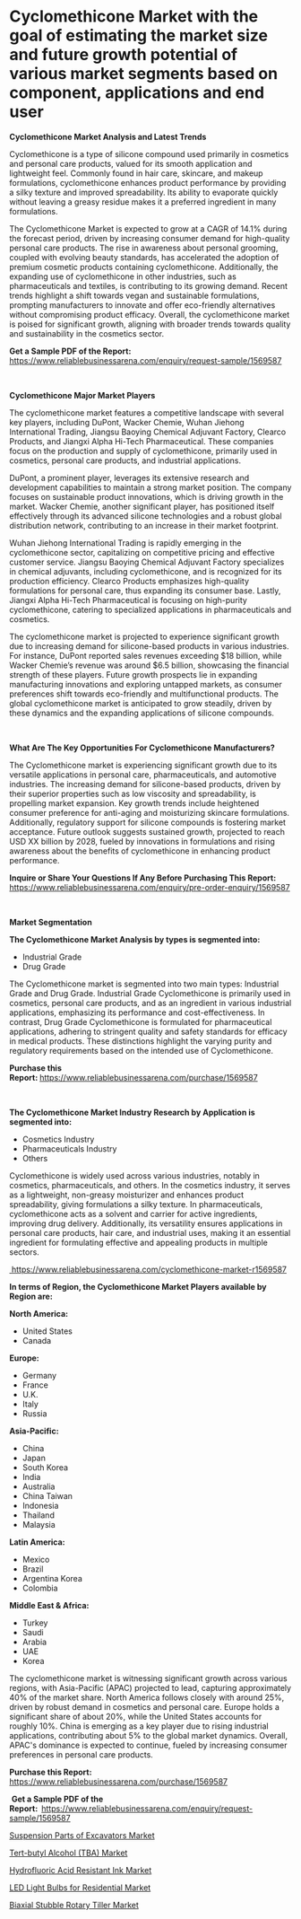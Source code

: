 <p><h1>Cyclomethicone Market with the goal of estimating the market size and future growth potential of various market segments based on component, applications and end user</h1></p><p><strong>Cyclomethicone Market Analysis and Latest Trends</strong></p>
<p><p>Cyclomethicone is a type of silicone compound used primarily in cosmetics and personal care products, valued for its smooth application and lightweight feel. Commonly found in hair care, skincare, and makeup formulations, cyclomethicone enhances product performance by providing a silky texture and improved spreadability. Its ability to evaporate quickly without leaving a greasy residue makes it a preferred ingredient in many formulations.</p><p>The Cyclomethicone Market is expected to grow at a CAGR of 14.1% during the forecast period, driven by increasing consumer demand for high-quality personal care products. The rise in awareness about personal grooming, coupled with evolving beauty standards, has accelerated the adoption of premium cosmetic products containing cyclomethicone. Additionally, the expanding use of cyclomethicone in other industries, such as pharmaceuticals and textiles, is contributing to its growing demand. Recent trends highlight a shift towards vegan and sustainable formulations, prompting manufacturers to innovate and offer eco-friendly alternatives without compromising product efficacy. Overall, the cyclomethicone market is poised for significant growth, aligning with broader trends towards quality and sustainability in the cosmetics sector.</p></p>
<p><strong>Get a Sample PDF of the Report:&nbsp;</strong> <a href="https://www.reliablebusinessarena.com/enquiry/request-sample/1569587?utm_campaign=1579&utm_medium=2&utm_source=Github&utm_content=ia&utm_term=14102024&utm_id=cyclomethicone">https://www.reliablebusinessarena.com/enquiry/request-sample/1569587</a></p>
<p>&nbsp;</p>
<p><strong>Cyclomethicone Major Market Players</strong></p>
<p><p>The cyclomethicone market features a competitive landscape with several key players, including DuPont, Wacker Chemie, Wuhan Jiehong International Trading, Jiangsu Baoying Chemical Adjuvant Factory, Clearco Products, and Jiangxi Alpha Hi-Tech Pharmaceutical. These companies focus on the production and supply of cyclomethicone, primarily used in cosmetics, personal care products, and industrial applications.</p><p>DuPont, a prominent player, leverages its extensive research and development capabilities to maintain a strong market position. The company focuses on sustainable product innovations, which is driving growth in the market. Wacker Chemie, another significant player, has positioned itself effectively through its advanced silicone technologies and a robust global distribution network, contributing to an increase in their market footprint.</p><p>Wuhan Jiehong International Trading is rapidly emerging in the cyclomethicone sector, capitalizing on competitive pricing and effective customer service. Jiangsu Baoying Chemical Adjuvant Factory specializes in chemical adjuvants, including cyclomethicone, and is recognized for its production efficiency. Clearco Products emphasizes high-quality formulations for personal care, thus expanding its consumer base. Lastly, Jiangxi Alpha Hi-Tech Pharmaceutical is focusing on high-purity cyclomethicone, catering to specialized applications in pharmaceuticals and cosmetics.</p><p>The cyclomethicone market is projected to experience significant growth due to increasing demand for silicone-based products in various industries. For instance, DuPont reported sales revenues exceeding $18 billion, while Wacker Chemie’s revenue was around $6.5 billion, showcasing the financial strength of these players. Future growth prospects lie in expanding manufacturing innovations and exploring untapped markets, as consumer preferences shift towards eco-friendly and multifunctional products. The global cyclomethicone market is anticipated to grow steadily, driven by these dynamics and the expanding applications of silicone compounds.</p></p>
<p>&nbsp;</p>
<p><strong>What Are The Key Opportunities For Cyclomethicone Manufacturers?</strong></p>
<p><p>The Cyclomethicone market is experiencing significant growth due to its versatile applications in personal care, pharmaceuticals, and automotive industries. The increasing demand for silicone-based products, driven by their superior properties such as low viscosity and spreadability, is propelling market expansion. Key growth trends include heightened consumer preference for anti-aging and moisturizing skincare formulations. Additionally, regulatory support for silicone compounds is fostering market acceptance. Future outlook suggests sustained growth, projected to reach USD XX billion by 2028, fueled by innovations in formulations and rising awareness about the benefits of cyclomethicone in enhancing product performance.</p></p>
<p><strong>Inquire or Share Your Questions If Any Before Purchasing This Report:</strong> <a href="https://www.reliablebusinessarena.com/enquiry/pre-order-enquiry/1569587?utm_campaign=1579&utm_medium=2&utm_source=Github&utm_content=ia&utm_term=14102024&utm_id=cyclomethicone">https://www.reliablebusinessarena.com/enquiry/pre-order-enquiry/1569587</a></p>
<p>&nbsp;</p>
<p><strong>Market Segmentation</strong></p>
<p><strong>The Cyclomethicone Market Analysis by types is segmented into:</strong></p>
<p><ul><li>Industrial Grade</li><li>Drug Grade</li></ul></p>
<p><p>The Cyclomethicone market is segmented into two main types: Industrial Grade and Drug Grade. Industrial Grade Cyclomethicone is primarily used in cosmetics, personal care products, and as an ingredient in various industrial applications, emphasizing its performance and cost-effectiveness. In contrast, Drug Grade Cyclomethicone is formulated for pharmaceutical applications, adhering to stringent quality and safety standards for efficacy in medical products. These distinctions highlight the varying purity and regulatory requirements based on the intended use of Cyclomethicone.</p></p>
<p><strong>Purchase this Report:&nbsp;</strong><a href="https://www.reliablebusinessarena.com/purchase/1569587?utm_campaign=1579&utm_medium=2&utm_source=Github&utm_content=ia&utm_term=14102024&utm_id=cyclomethicone">https://www.reliablebusinessarena.com/purchase/1569587</a></p>
<p>&nbsp;</p>
<p><strong>The Cyclomethicone Market Industry Research by Application is segmented into:</strong></p>
<p><ul><li>Cosmetics Industry</li><li>Pharmaceuticals Industry</li><li>Others</li></ul></p>
<p><p>Cyclomethicone is widely used across various industries, notably in cosmetics, pharmaceuticals, and others. In the cosmetics industry, it serves as a lightweight, non-greasy moisturizer and enhances product spreadability, giving formulations a silky texture. In pharmaceuticals, cyclomethicone acts as a solvent and carrier for active ingredients, improving drug delivery. Additionally, its versatility ensures applications in personal care products, hair care, and industrial uses, making it an essential ingredient for formulating effective and appealing products in multiple sectors.</p></p>
<p><a href="https://www.reliablebusinessarena.com/cyclomethicone-market-r1569587?utm_campaign=1579&utm_medium=2&utm_source=Github&utm_content=ia&utm_term=14102024&utm_id=cyclomethicone">&nbsp;https://www.reliablebusinessarena.com/cyclomethicone-market-r1569587</a></p>
<p><strong>In terms of Region, the Cyclomethicone Market Players available by Region are:</strong></p>
<p>
    <p> <strong> North America: </strong>
        <ul>
            <li>United States</li>
            <li>Canada</li>
        </ul>
        </p> 
    <p> <strong> Europe: </strong>
        <ul>
            <li>Germany</li>
            <li>France</li>
            <li>U.K.</li>
            <li>Italy</li>
            <li>Russia</li>
        </ul>
        </p> 
    <p> <strong> Asia-Pacific: </strong>
        <ul>
            <li>China</li>
            <li>Japan</li>
            <li>South Korea</li>
            <li>India</li>
            <li>Australia</li>
            <li>China Taiwan</li>
            <li>Indonesia</li>
            <li>Thailand</li>
            <li>Malaysia</li>
        </ul>
        </p> 
    <p> <strong> Latin America: </strong>
        <ul>
            <li>Mexico</li>
            <li>Brazil</li>
            <li>Argentina Korea</li>
            <li>Colombia</li>
        </ul>
        </p> 
    <p> <strong> Middle East & Africa: </strong>
        <ul>
            <li>Turkey</li>
            <li>Saudi</li>
            <li>Arabia</li>
            <li>UAE</li>
            <li>Korea</li>
        </ul>
    </p>
    </p>
<p><p>The cyclomethicone market is witnessing significant growth across various regions, with Asia-Pacific (APAC) projected to lead, capturing approximately 40% of the market share. North America follows closely with around 25%, driven by robust demand in cosmetics and personal care. Europe holds a significant share of about 20%, while the United States accounts for roughly 10%. China is emerging as a key player due to rising industrial applications, contributing about 5% to the global market dynamics. Overall, APAC's dominance is expected to continue, fueled by increasing consumer preferences in personal care products.</p></p>
<p><strong>Purchase this Report: </strong><a href="https://www.reliablebusinessarena.com/purchase/1569587?utm_campaign=1579&utm_medium=2&utm_source=Github&utm_content=ia&utm_term=14102024&utm_id=cyclomethicone">https://www.reliablebusinessarena.com/purchase/1569587</a></p>
<p>&nbsp;<strong>Get a Sample PDF of the Report:&nbsp;&nbsp;</strong><a href="https://www.reliablebusinessarena.com/enquiry/request-sample/1569587?utm_campaign=1579&utm_medium=2&utm_source=Github&utm_content=ia&utm_term=14102024&utm_id=cyclomethicone">https://www.reliablebusinessarena.com/enquiry/request-sample/1569587</a></p>
<p><strong></strong></p>
<p><p><a href="https://www.linkedin.com/pulse/global-suspension-parts-excavators-industry-analysis-report-hulfc?trk=public_post_embed_feed-article-content&utm_campaign=1579&utm_medium=2&utm_source=Github&utm_content=ia&utm_term=14102024&utm_id=cyclomethicone">Suspension Parts of Excavators Market</a></p><p><a href="https://www.linkedin.com/pulse/tert-butyl-alcohol-tba-market-trends-focusing-insight-forecast-zsxlc?trk=public_post_embed_feed-article-content&utm_campaign=1579&utm_medium=2&utm_source=Github&utm_content=ia&utm_term=14102024&utm_id=cyclomethicone">Tert-butyl Alcohol (TBA) Market</a></p><p><a href="https://www.linkedin.com/pulse/emerging-opportunities-challenges-global-hydrofluoric-acid-resistant-iv8zc?trk=public_post_embed_feed-article-content&utm_campaign=1579&utm_medium=2&utm_source=Github&utm_content=ia&utm_term=14102024&utm_id=cyclomethicone">Hydrofluoric Acid Resistant Ink Market</a></p><p><a href="https://www.linkedin.com/pulse/navigating-global-led-light-bulbs-residential-market-landscape-dmp1e?utm_campaign=1579&utm_medium=2&utm_source=Github&utm_content=ia&utm_term=14102024&utm_id=cyclomethicone">LED Light Bulbs for Residential Market</a></p><p><a href="https://www.linkedin.com/pulse/market-dynamics-future-trends-global-biaxial-stubble-rotary-tiller-dms0c?trk=public_post_embed_feed-article-content&utm_campaign=1579&utm_medium=2&utm_source=Github&utm_content=ia&utm_term=14102024&utm_id=cyclomethicone">Biaxial Stubble Rotary Tiller Market</a></p></p>